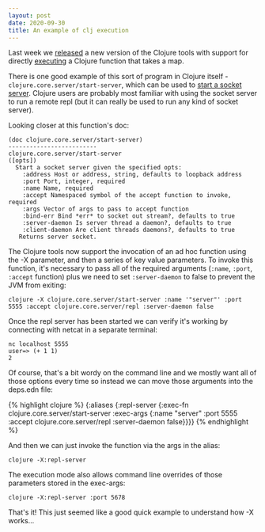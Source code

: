 ```yaml
---
layout: post
date: 2020-09-30
title: An example of clj execution
---
```


Last week we [released](https://clojure.org/releases/tools#v1.10.1.697) a new version of the Clojure tools with support for directly [executing](https://clojure.org/reference/deps_and_cli#_executing_a_function) a Clojure function that takes a map.

There is one good example of this sort of program in Clojure itself - `clojure.core.server/start-server`, which can be used to [start a socket server](https://clojure.github.io/clojure/clojure.core-api.html#clojure.core.server/start-server). Clojure users are probably most familiar with using the socket server to run a remote repl (but it can really be used to run any kind of socket server).

Looking closer at this function's doc:

```
(doc clojure.core.server/start-server)
-------------------------
clojure.core.server/start-server
([opts])
  Start a socket server given the specified opts:
    :address Host or address, string, defaults to loopback address
    :port Port, integer, required
    :name Name, required
    :accept Namespaced symbol of the accept function to invoke, required
    :args Vector of args to pass to accept function
    :bind-err Bind *err* to socket out stream?, defaults to true
    :server-daemon Is server thread a daemon?, defaults to true
    :client-daemon Are client threads daemons?, defaults to true
   Returns server socket.
```

The Clojure tools now support the invocation of an ad hoc function using the -X parameter, and then a series of key value parameters. To invoke this function, it's necessary to pass all of the required arguments (`:name`, `:port`, `:accept` function) plus we need to set `:server-daemon` to false to prevent the JVM from exiting:

```
clojure -X clojure.core.server/start-server :name '"server"' :port 5555 :accept clojure.core.server/repl :server-daemon false
```

Once the repl server has been started we can verify it's working by connecting with netcat in a separate terminal:

```
nc localhost 5555
user=> (+ 1 1)
2
```

Of course, that's a bit wordy on the command line and we mostly want all of those options every time so instead we can move those arguments into the deps.edn file:

{% highlight clojure %}
{:aliases
 {:repl-server
  {:exec-fn clojure.core.server/start-server
   :exec-args {:name "server"
               :port 5555
               :accept clojure.core.server/repl
               :server-daemon false}}}}
{% endhighlight %}

And then we can just invoke the function via the args in the alias:

```
clojure -X:repl-server
```

The execution mode also allows command line overrides of those parameters stored in the exec-args:

```
clojure -X:repl-server :port 5678
```

That's it! This just seemed like a good quick example to understand how -X works...



